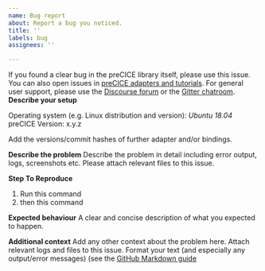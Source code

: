 ```yaml
---
name: Bug report
about: Report a bug you noticed.
title: ''
labels: bug
assignees: ''

---
```


If you found a clear bug in the preCICE library itself, please use this issue. You can also open issues in [preCICE adapters and tutorials](https://github.com/precice).
For general user support, please use the [Discourse forum](https://precice.discourse.group/) or the [Gitter chatroom](https://gitter.im/precice/Lobby).
**Describe your setup**

Operating system (e.g. Linux distribution and version): _Ubuntu 18.04_
preCICE Version: x.y.z

Add the versions/commit hashes of further adapter and/or bindings.

**Describe the problem**
Describe the problem in detail including error output, logs, screenshots etc.
Please attach relevant files to this issue.

**Step To Reproduce**
1. Run this command
2. then this command

**Expected behaviour**
A clear and concise description of what you expected to happen.

**Additional context**
Add any other context about the problem here.
Attach relevant logs and files to this issue.
Format your text (and especially any output/error messages) (see the [GitHub Markdown guide](https://guides.github.com/features/mastering-markdown/)
